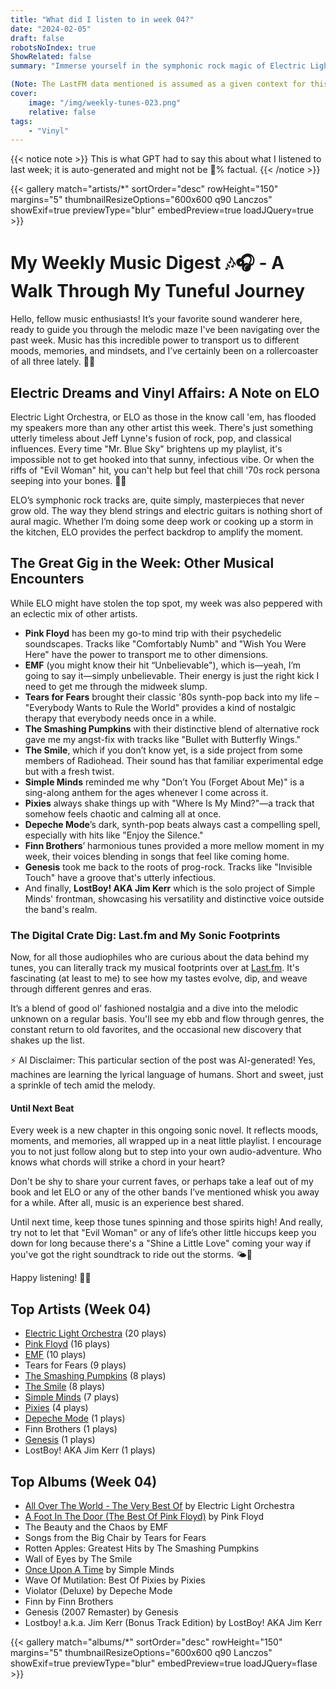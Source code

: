 ```yaml
---
title: "What did I listen to in week 04?"
date: "2024-02-05"
draft: false
robotsNoIndex: true
ShowRelated: false
summary: "Immerse yourself in the symphonic rock magic of Electric Light Orchestra, where classical arrangements meet rock rhythms!"

(Note: The LastFM data mentioned is assumed as a given context for this piece of creative writing.)"
cover:
    image: "/img/weekly-tunes-023.png"
    relative: false
tags:
    - "Vinyl"
---
```


{{< notice note >}}
This is what GPT had to say this about what I listened to last week; it is auto-generated and might not be 💯% factual.
{{< /notice >}}

{{< gallery match="artists/*" sortOrder="desc" rowHeight="150" margins="5" thumbnailResizeOptions="600x600 q90 Lanczos" showExif=true previewType="blur" embedPreview=true loadJQuery=true >}}

# My Weekly Music Digest 🎶🎧 - A Walk Through My Tuneful Journey

Hello, fellow music enthusiasts! It’s your favorite sound wanderer here, ready to guide you through the melodic maze I've been navigating over the past week. Music has this incredible power to transport us to different moods, memories, and mindsets, and I’ve certainly been on a rollercoaster of all three lately. 🎢🎼

## Electric Dreams and Vinyl Affairs: A Note on ELO

Electric Light Orchestra, or ELO as those in the know call 'em, has flooded my speakers more than any other artist this week. There's just something utterly timeless about Jeff Lynne's fusion of rock, pop, and classical influences. Every time "Mr. Blue Sky" brightens up my playlist, it's impossible not to get hooked into that sunny, infectious vibe. Or when the riffs of "Evil Woman" hit, you can't help but feel that chill '70s rock persona seeping into your bones. 🕺💃

ELO’s symphonic rock tracks are, quite simply, masterpieces that never grow old. The way they blend strings and electric guitars is nothing short of aural magic. Whether I’m doing some deep work or cooking up a storm in the kitchen, ELO provides the perfect backdrop to amplify the moment.

## The Great Gig in the Week: Other Musical Encounters

While ELO might have stolen the top spot, my week was also peppered with an eclectic mix of other artists.

- **Pink Floyd** has been my go-to mind trip with their psychedelic soundscapes. Tracks like "Comfortably Numb" and "Wish You Were Here" have the power to transport me to other dimensions.
- **EMF** (you might know their hit “Unbelievable"), which is—yeah, I’m going to say it—simply unbelievable. Their energy is just the right kick I need to get me through the midweek slump.
- **Tears for Fears** brought their classic '80s synth-pop back into my life – "Everybody Wants to Rule the World" provides a kind of nostalgic therapy that everybody needs once in a while.
- **The Smashing Pumpkins** with their distinctive blend of alternative rock gave me my angst-fix with tracks like "Bullet with Butterfly Wings."
- **The Smile**, which if you don’t know yet, is a side project from some members of Radiohead. Their sound has that familiar experimental edge but with a fresh twist.
- **Simple Minds** reminded me why "Don’t You (Forget About Me)" is a sing-along anthem for the ages whenever I come across it.
- **Pixies** always shake things up with "Where Is My Mind?"—a track that somehow feels chaotic and calming all at once.
- **Depeche Mode**’s dark, synth-pop beats always cast a compelling spell, especially with hits like "Enjoy the Silence."
- **Finn Brothers**’ harmonious tunes provided a more mellow moment in my week, their voices blending in songs that feel like coming home.
- **Genesis** took me back to the roots of prog-rock. Tracks like "Invisible Touch" have a groove that's utterly infectious.
- And finally, **LostBoy! AKA Jim Kerr** which is the solo project of Simple Minds' frontman, showcasing his versatility and distinctive voice outside the band's realm.

### The Digital Crate Dig: Last.fm and My Sonic Footprints

Now, for all those audiophiles who are curious about the data behind my tunes, you can literally track my musical footprints over at [Last.fm](https://www.last.fm/user/RussMckendrick). It's fascinating (at least to me) to see how my tastes evolve, dip, and weave through different genres and eras.

It’s a blend of good ol’ fashioned nostalgia and a dive into the melodic unknown on a regular basis. You'll see my ebb and flow through genres, the constant return to old favorites, and the occasional new discovery that shakes up the list.

⚡ AI Disclaimer: This particular section of the post was AI-generated! Yes, machines are learning the lyrical language of humans. Short and sweet, just a sprinkle of tech amid the melody.

#### Until Next Beat

Every week is a new chapter in this ongoing sonic novel. It reflects moods, moments, and memories, all wrapped up in a neat little playlist. I encourage you to not just follow along but to step into your own audio-adventure. Who knows what chords will strike a chord in your heart?

Don't be shy to share your current faves, or perhaps take a leaf out of my book and let ELO or any of the other bands I’ve mentioned whisk you away for a while. After all, music is an experience best shared.

Until next time, keep those tunes spinning and those spirits high! And really, try not to let that "Evil Woman" or any of life’s other little hiccups keep you down for long because there's a "Shine a Little Love" coming your way if you've got the right soundtrack to ride out the storms. 🌤️🎵

Happy listening! 🎤🎸

## Top Artists (Week 04)

- [Electric Light Orchestra](https://www.mckendrick.rocks/artist/electric-light-orchestra/) (20 plays)
- [Pink Floyd](https://www.mckendrick.rocks/artist/pink-floyd/) (16 plays)
- [EMF](https://www.mckendrick.rocks/artist/emf/) (10 plays)
- Tears for Fears (9 plays)
- [The Smashing Pumpkins](https://www.mckendrick.rocks/artist/the-smashing-pumpkins/) (8 plays)
- [The Smile](https://www.mckendrick.rocks/artist/the-smile/) (8 plays)
- [Simple Minds](https://www.mckendrick.rocks/artist/simple-minds/) (7 plays)
- [Pixies](https://www.mckendrick.rocks/artist/pixies/) (4 plays)
- [Depeche Mode](https://www.mckendrick.rocks/artist/depeche-mode/) (1 plays)
- Finn Brothers (1 plays)
- [Genesis](https://www.mckendrick.rocks/artist/genesis/) (1 plays)
- LostBoy! AKA Jim Kerr (1 plays)


## Top Albums (Week 04)

- [All Over The World - The Very Best Of](https://www.mckendrick.rocks/albums/all-over-the-world-the-very-best-of-8685628/) by Electric Light Orchestra
- [A Foot In The Door (The Best Of Pink Floyd)](https://www.mckendrick.rocks/albums/a-foot-in-the-door-the-best-of-pink-floyd-12569365/) by Pink Floyd
- The Beauty and the Chaos by EMF
- Songs from the Big Chair by Tears for Fears
- Rotten Apples: Greatest Hits by The Smashing Pumpkins
- Wall of Eyes by The Smile
- [Once Upon A Time](https://www.mckendrick.rocks/albums/once-upon-a-time-762207/) by Simple Minds
- Wave Of Mutilation: Best Of Pixies by Pixies
- Violator (Deluxe) by Depeche Mode
- Finn by Finn Brothers
- Genesis (2007 Remaster) by Genesis
- Lostboy! a.k.a. Jim Kerr (Bonus Track Edition) by LostBoy! AKA Jim Kerr


{{< gallery match="albums/*" sortOrder="desc" rowHeight="150" margins="5" thumbnailResizeOptions="600x600 q90 Lanczos" showExif=true previewType="blur" embedPreview=true loadJQuery=flase >}}